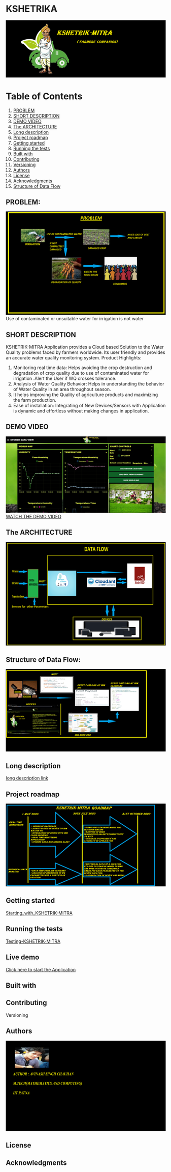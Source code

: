 # KSHETRIKA
   ![alt text](https://github.com/AvinashSinghChauhan/Water-Quality-Monitoring/blob/master/Call%20For%20Code/images/Logo.png)
# Table of Contents
1. [PROBLEM]( #PROBLEM) 
2. [SHORT DESCRIPTION]( #SHORT-DESCRIPTION)
3. [DEMO VIDEO]( #demo-video) 
4. [The ARCHITECTURE]( #The-ARCHITECTURE) 
5. [Long description]( #Long-description)  
6. [Project roadmap]( #Project-roadmap) 
7. [Getting started]( #Getting-started)  
8. [Running the tests]( #Running-the-tests)  
9. [Built with]( #Built-with)  
10. [Contributing]( #Contributing) 
11. [Versioning]( #Versioning) 
12. [Authors]( #Authors) 
13. [License]( #License) 
14. [Acknowledgments]( #Acknowledgments) 
15. [Structure of Data Flow]( #Structure-of-Data-Flow) 

## PROBLEM:
![alt text](https://github.com/AvinashSinghChauhan/Water-Quality-Monitoring/blob/master/Call%20For%20Code/images/PROBLEM.png)
Use of contaminated or unsuitable water for irrigation is not water 
## SHORT DESCRIPTION
  KSHETRIK-MITRA Application provides a Cloud based Solution to the Water Quality problems faced by farmers worldwide. Its user friendly and provides an accurate water quality monitoring system.
Product Highlights:
1) Monitoring real time data: Helps avoiding the crop destruction and degradation of crop quality due to use of contaminated water for irrigation .Alert the User if WQ crosses tolerance.
2) Analysis of Water Quality Behavior: Helps in understanding the behavior of Water Quality in an area throughout season.
3) It helps improving the Quality of agriculture products and maximizing the farm production.
4) Ease of installation: Integrating of New Devices/Sensors with Application is dynamic and effortless without making changes in application.

## DEMO VIDEO
   ![alt text](https://github.com/AvinashSinghChauhan/Water-Quality-Monitoring/blob/master/Call%20For%20Code/images/Capture.JPG)
   [WATCH THE DEMO VIDEO](https://www.youtube.com/watch?v=OEyPO8JLR_s&feature=youtu.be)
## The ARCHITECTURE 
   ![alt text]( https://github.com/AvinashSinghChauhan/Water-Quality-Monitoring/blob/master/Call%20For%20Code/images/Data-flow-updated.png)
## Structure of Data Flow:
![alt text](https://github.com/AvinashSinghChauhan/Water-Quality-Monitoring/blob/master/Call%20For%20Code/images/DATA_STRUCTURE.png)
## Long description
[long description link](https://github.com/AvinashSinghChauhan/Water-Quality-Monitoring/blob/master/Call%20For%20Code/Documents/Long%20Description.pdf)
## Project roadmap
  ![alt text](https://github.com/AvinashSinghChauhan/Water-Quality-Monitoring/blob/master/Call%20For%20Code/images/ROADMAP.png)
## Getting started
 [Starting_with_KSHETRIK-MITRA ](https://github.com/AvinashSinghChauhan/Water-Quality-Monitoring/blob/master/Call%20For%20Code/Documents/Starting_with_KSHETRIK-MITRA.pdf)
## Running the tests
 [Testing-KSHETRIK-MITRA](https://github.com/AvinashSinghChauhan/Water-Quality-Monitoring/blob/master/Call%20For%20Code/Documents/Testing-KSHETRIK-MITRA.pdf)
## Live demo
  [Click here to start the Application](https://node-red-vwzba.eu-gb.mybluemix.net/ui/#!/0?socketid=0YnH0HamOe7fAMXXAAFF)
## Built with
## Contributing
Versioning
## Authors
![alt text](https://github.com/AvinashSinghChauhan/Water-Quality-Monitoring/blob/master/Call%20For%20Code/images/AUTHOR2.png)
## License
## Acknowledgments  

